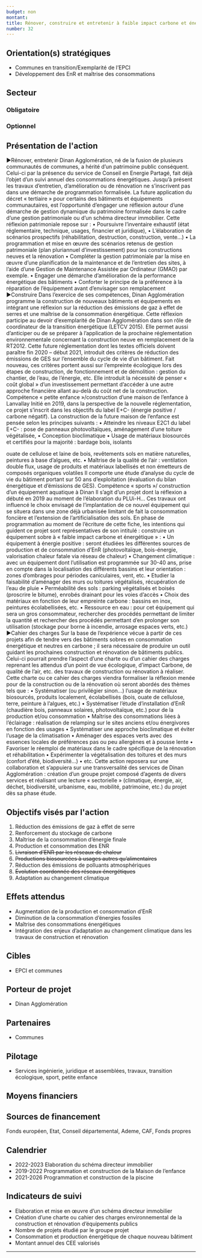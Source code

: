 ```yaml
---
budget: non
montant:
title: Rénover, construire et entretenir à faible impact carbone et énergétique
number: 32
---
```


## Orientation(s) stratégiques

- Communes en transition/Exemplarité de l’EPCI
- Développement des EnR et maîtrise des consommations

## Secteur
### Obligatoire



### Optionnel



## Présentation de l'action

►Rénover, entretenir
Dinan Agglomération, né de la fusion de plusieurs communautés de communes, a hérité d’un patrimoine public conséquent. Celui-ci par la présence du service de Conseil en Energie Partagé, fait déjà l’objet d’un suivi annuel des consommations énergétiques. Jusqu’à présent les travaux d’entretien, d’amélioration ou de rénovation ne s’inscrivent pas dans une démarche de programmation formalisée. La future application du décret « tertiaire » pour certains des bâtiments et équipements communautaires, est l’opportunité d’engager une réflexion autour d’une démarche de gestion dynamique du patrimoine formalisée dans le cadre d’une gestion patrimoniale ou d’un schéma directeur immobilier. Cette réflexion patrimoniale repose sur :
• Poursuivre l’inventaire exhaustif (état réglementaire, technique, usages, financier et juridique),
• L’élaboration de scénarios prospectifs (réhabilitation, destruction, construction, vente...)
• La programmation et mise en œuvre des scénarios retenus de gestion patrimoniale (plan pluriannuel d’investissement) pour les constructions neuves et la rénovation
• Compléter la gestion patrimoniale par la mise en œuvre d’une planification de la maintenance et de l’entretien des sites, à l’aide d’une Gestion de Maintenance Assistée par Ordinateur (GMAO) par exemple.
• Engager une démarche d’amélioration de la performance énergétique des bâtiments
• Conforter le principe de la préférence à la réparation de l’équipement avant
d’envisager son remplacement
►Construire
Dans l’exercice de ses compétences, Dinan Agglomération programme la construction de nouveaux bâtiments et équipements en intégrant une réflexion sur la réduction des émissions de gaz à effet de serres et une maîtrise de la consommation énergétique. Cette réflexion participe au devoir d’exemplarité de Dinan Agglomération dans son rôle de coordinateur de la transition énergétique (LETCV 2015).
Elle permet aussi d’anticiper ou de se préparer à l’application de la prochaine réglementation environnementale concernant la construction neuve en remplacement de la RT2012. Cette future réglementation dont les textes officiels doivent paraître fin 2020 – début 2021, introduit des critères de réduction des émissions de GES sur l’ensemble du cycle de vie d’un bâtiment. Fait nouveau, ces critères portent aussi sur l’empreinte écologique lors des étapes de construction, de fonctionnement et de démolition : gestion du chantier, de l’eau, de l’énergie, etc. Elle introduit la nécessité de penser « coût global » d’un investissement permettant d’accéder à une autre approche financière allant au-delà du coût net de la construction.
Compétence « petite enfance »/construction d’une maison de l’enfance à Lanvallay
Initié en 2019, dans la perspective de la nouvelle réglementation, ce projet s’inscrit dans les objectifs du label E+C- (énergie positive / carbone négatif). La construction de la future maison de l’enfance est pensée selon les principes suivants :
• Atteindre les niveaux E2C1 du label E+C- : pose de panneaux photovoltaïques, aménagement d’une toiture végétalisée,
• Conception bioclimatique
• Usage de matériaux biosourcés et certifiés pour la majorité : bardage bois, isolants

ouate de cellulose et laine de bois, revêtements sols en matière naturelles, peintures à base d’algues, etc.
• Maîtrise de la qualité de l’air : ventilation double flux, usage de produits et matériaux labellisés et non émetteurs de composés organiques volatiles
Il comporte une étude d’analyse du cycle de vie du bâtiment portant sur 50 ans d’exploitation (évaluation du bilan énergétique et d’émissions de GES).
Compétence « sports »/ construction d’un équipement aquatique à Dinan
Il s’agit d’un projet dont la réflexion a débuté en 2019 au moment de l’élaboration du PLUi-H... Ces travaux ont influencé le choix envisagé de l’implantation de ce nouvel équipement qui se situera dans une zone déjà urbanisée limitant de fait la consommation foncière et l’extension de l’artificialisation des sols. En phase de programmation au moment de l’écriture de cette fiche, les intentions qui guident ce projet sont représentatives de son intitulé : construire un équipement sobre à « faible impact carbone et énergétique » :
• Un équipement à énergie positive : seront étudiées les différentes sources de production et de consommation d’EnR (photovoltaïque, bois-énergie, valorisation chaleur fatale via réseau de chaleur)
• Changement climatique : avec un équipement dont l’utilisation est programmée sur 30-40 ans, prise en compte dans la localisation des différents bassins et leur orientation : zones d’ombrages pour périodes caniculaires, vent, etc.
• Etudier la faisabilité d’aménager des murs ou toitures végétalisés, récupération de l’eau de pluie
• Perméabilité des sols : parking végétalisés et boisés (proscrire le bitume), enrobés drainant pour les voies d’accès
• Choix des matériaux en fonction de leur empreinte carbone : bassins en inox, peintures écolabellisées, etc.
• Ressource en eau : pour cet équipement qui sera un gros consommateur, rechercher des procédés permettant de limiter la quantité et rechercher des procédés permettant d’en prolonger son utilisation (stockage pour borne à incendie, arrosage espaces verts, etc.)
►Cahier des charges
Sur la base de l’expérience vécue à partir de ces projets afin de tendre vers des bâtiments sobres en consommation énergétique et neutres en carbone ; il sera nécessaire de produire un outil guidant les prochaines construction et rénovation de bâtiments publics. Celui-ci pourrait prendre l’aspect d’une charte ou d’un cahier des charges reprenant les attendus d’un point de vue écologique, d’impact Carbone, de qualité de l’air, etc. des travaux de construction ou rénovation à réaliser.
Cette charte ou ce cahier des charges viendra formaliser la réflexion menée pour de la construction ou de la rénovation où seront abordés des thèmes tels que :
• Systématiser (ou privilégier sinon...) l’usage de matériaux biosourcés, produits localement, écolabellisés (bois, ouate de cellulose, terre, peinture à l’algues, etc.)
• Systématiser l’étude d’installation d’EnR (chaudière bois, panneaux solaires, photovoltaïque, etc.) pour de la production et/ou consommation
• Maîtrise des consommations liées à l’éclairage : réalisation de relamping sur le sites anciens et/ou énergivores en fonction des usages
• Systématiser une approche bioclimatique et éviter l’usage de la climatisation
• Aménager des espaces verts avec des essences locales de préférences pas ou peu
allergènes et à pousse lente
• Favoriser le réemploi de matériaux dans le cadre spécifique de la rénovation et réhabilitation
• Expérimenter la végétalisation des toitures et des murs (confort d’été, biodiversité...)
• etc.
Cette action reposera sur une collaboration et s’appuiera sur une transversalité des services de Dinan Agglomération : création d’un groupe projet composé d’agents de divers services et réalisant une lecture « sectorielle » (climatique, énergie, air, déchet, biodiversité, urbanisme, eau, mobilité, patrimoine, etc.) du projet dès sa phase étude.

## Objectifs visés par l'action

1. Réduction des émissions de gaz à effet de serre
2. Renforcement du stockage de carbone
3. Maîtrise de la consommation d’énergie finale
4. Production et consommation des ENR
5. ~~Livraison d’ENR par les réseaux de chaleur~~
6. ~~Productions biosourcées à usages autres qu’alimentaires~~
7. Réduction des émissions de polluants atmosphériques
8. ~~Évolution coordonnée des réseaux énergétiques~~
9. Adaptation au changement climatique

## Effets attendus

- Augmentation de la production et consommation d’EnR
- Diminution de la consommation d’énergies fossiles
- Maîtrise des consommations énergétiques
- Intégration des enjeux d’adaptation au changement climatique dans les travaux de construction et rénovation

## Cibles

- EPCI et communes

## Porteur de projet

- Dinan Agglomération

## Partenaires

- Communes

## Pilotage

- Services ingénierie, juridique et assemblées, travaux, transition écologique, sport, petite enfance

## Moyens financiers



## Sources de financement

Fonds européen, Etat, Conseil départemental, Ademe, CAF, Fonds propres

## Calendrier

- 2022-2023 Elaboration du schéma directeur immobilier
- 2019-2022 Programmation et construction de la Maison de l’enfance
- 2021-2026 Programmation et construction de la piscine

## Indicateurs de suivi

- Elaboration et mise en œuvre d’un schéma directeur immobilier
- Création d’une charte ou cahier des charges environnemental de la construction et rénovation d’équipements publics
- Nombre de projets étudié par le groupe projet
- Consommation et production énergétique de chaque nouveau bâtiment
- Montant annuel des CEE valorisés

---
